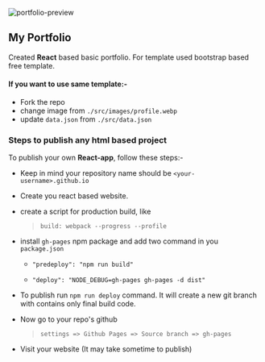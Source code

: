 ![portfolio-preview](https://abhinavrai23.github.io/images/preview.webp)

## My Portfolio

Created **React** based basic portfolio. For template used bootstrap based free template. 

#### If you want to use same template:- 
* Fork the repo
* change image from `./src/images/profile.webp`
* update `data.json` from `./src/data.json`

### Steps to publish any html based project

To publish your own **React-app**, follow these steps:-

* Keep in mind your repository name should be `<your-username>.github.io`
* Create you react based website.
* create a script for production build, like

	> ``` build: webpack --progress --profile ```
* install `gh-pages` npm package and add two command in you `package.json`

   * `"predeploy": "npm run build"`

   * `"deploy": "NODE_DEBUG=gh-pages gh-pages -d dist"`

* To publish run `npm run deploy` command. It will create a new git branch with contains only final build code.
* Now go to your repo's github
	> `settings => Github Pages => Source branch => gh-pages`

* Visit your website (It may take sometime to publish)
